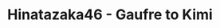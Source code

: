 ---
layout: videojs
title: Hinatazaka46 - Gaufre to Kimi
description: >
    Lyrics : Yasushi Akimoto
    Music & Arrangement : Yuki Tsujimura, Ken Ito
    Director: Yusuke Koroyasu
    Choreographer: Iripon
    Producer : Hiroaki Watanabe
    Production : PARADE Tokyo
id: jOXTRQghPwIr
lang: en
subtitles: 日向坂46ゴーフルと君.en.vtt
video_url: https://youtu.be/hfnS1AUCf5I
thumbnail: https://i.ytimg.com/vi/hfnS1AUCf5I/maxresdefault.jpg
plink: https://hinatacampaign.github.io/gaufre-to-kimi.html
---